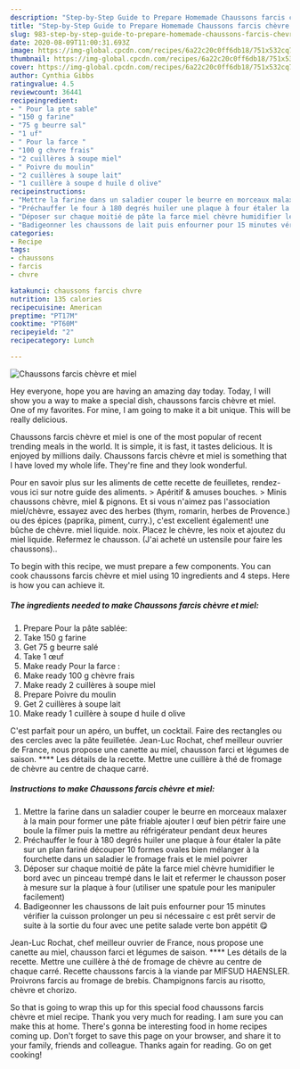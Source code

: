 ```yaml
---
description: "Step-by-Step Guide to Prepare Homemade Chaussons farcis chèvre et miel"
title: "Step-by-Step Guide to Prepare Homemade Chaussons farcis chèvre et miel"
slug: 983-step-by-step-guide-to-prepare-homemade-chaussons-farcis-chevre-et-miel
date: 2020-08-09T11:00:31.693Z
image: https://img-global.cpcdn.com/recipes/6a22c20c0ff6db18/751x532cq70/chaussons-farcis-chevre-et-miel-photo-principale-de-la-recette.jpg
thumbnail: https://img-global.cpcdn.com/recipes/6a22c20c0ff6db18/751x532cq70/chaussons-farcis-chevre-et-miel-photo-principale-de-la-recette.jpg
cover: https://img-global.cpcdn.com/recipes/6a22c20c0ff6db18/751x532cq70/chaussons-farcis-chevre-et-miel-photo-principale-de-la-recette.jpg
author: Cynthia Gibbs
ratingvalue: 4.5
reviewcount: 36441
recipeingredient:
- " Pour la pte sable"
- "150 g farine"
- "75 g beurre sal"
- "1 uf"
- " Pour la farce "
- "100 g chvre frais"
- "2 cuillères à soupe miel"
- " Poivre du moulin"
- "2 cuillères à soupe lait"
- "1 cuillère à soupe d huile d olive"
recipeinstructions:
- "Mettre la farine dans un saladier couper le beurre en morceaux malaxer à la main pour former une pâte friable ajouter l œuf bien pétrir faire une boule la filmer puis la mettre au réfrigérateur pendant deux heures"
- "Préchauffer le four à 180 degrés huiler une plaque à four étaler la pâte sur un plan fariné découper 10 formes ovales bien mélanger à la fourchette dans un saladier le fromage frais et le miel poivrer"
- "Déposer sur chaque moitié de pâte la farce miel chèvre humidifier le bord avec un pinceau trempé dans le lait et refermer le chausson poser à mesure sur la plaque à four (utiliser une spatule pour les manipuler facilement)"
- "Badigeonner les chaussons de lait puis enfourner pour 15 minutes vérifier la cuisson prolonger un peu si nécessaire c est prêt servir de suite à la sortie du four avec une petite salade verte bon appétit 😋"
categories:
- Recipe
tags:
- chaussons
- farcis
- chvre

katakunci: chaussons farcis chvre 
nutrition: 135 calories
recipecuisine: American
preptime: "PT17M"
cooktime: "PT60M"
recipeyield: "2"
recipecategory: Lunch

---
```



![Chaussons farcis chèvre et miel](https://img-global.cpcdn.com/recipes/6a22c20c0ff6db18/751x532cq70/chaussons-farcis-chevre-et-miel-photo-principale-de-la-recette.jpg)

Hey everyone, hope you are having an amazing day today. Today, I will show you a way to make a special dish, chaussons farcis chèvre et miel. One of my favorites. For mine, I am going to make it a bit unique. This will be really delicious.

Chaussons farcis chèvre et miel is one of the most popular of recent trending meals in the world. It is simple, it is fast, it tastes delicious. It is enjoyed by millions daily. Chaussons farcis chèvre et miel is something that I have loved my whole life. They're fine and they look wonderful.

Pour en savoir plus sur les aliments de cette recette de feuilletes, rendez-vous ici sur notre guide des aliments. &gt; Apéritif &amp; amuses bouches. &gt; Minis chaussons chèvre, miel &amp; pignons. Et si vous n&#39;aimez pas l&#39;association miel/chèvre, essayez avec des herbes (thym, romarin, herbes de Provence.) ou des épices (paprika, piment, curry.), c&#39;est excellent également! une bûche de chèvre. miel liquide. noix. Placez le chèvre, les noix et ajoutez du miel liquide. Refermez le chausson. (J&#39;ai acheté un ustensile pour faire les chaussons)..


To begin with this recipe, we must prepare a few components. You can cook chaussons farcis chèvre et miel using 10 ingredients and 4 steps. Here is how you can achieve it.

<!--inarticleads1-->

##### The ingredients needed to make Chaussons farcis chèvre et miel:

1. Prepare  Pour la pâte sablée:
1. Take 150 g farine
1. Get 75 g beurre salé
1. Take 1 œuf
1. Make ready  Pour la farce :
1. Make ready 100 g chèvre frais
1. Make ready 2 cuillères à soupe miel
1. Prepare  Poivre du moulin
1. Get 2 cuillères à soupe lait
1. Make ready 1 cuillère à soupe d huile d olive


C&#39;est parfait pour un apéro, un buffet, un cocktail. Faire des rectangles ou des cercles avec la pâte feuilletée. Jean-Luc Rochat, chef meilleur ouvrier de France, nous propose une canette au miel, chausson farci et légumes de saison. **** Les détails de la recette. Mettre une cuillère à thé de fromage de chèvre au centre de chaque carré. 

<!--inarticleads2-->

##### Instructions to make Chaussons farcis chèvre et miel:

1. Mettre la farine dans un saladier couper le beurre en morceaux malaxer à la main pour former une pâte friable ajouter l œuf bien pétrir faire une boule la filmer puis la mettre au réfrigérateur pendant deux heures
1. Préchauffer le four à 180 degrés huiler une plaque à four étaler la pâte sur un plan fariné découper 10 formes ovales bien mélanger à la fourchette dans un saladier le fromage frais et le miel poivrer
1. Déposer sur chaque moitié de pâte la farce miel chèvre humidifier le bord avec un pinceau trempé dans le lait et refermer le chausson poser à mesure sur la plaque à four (utiliser une spatule pour les manipuler facilement)
1. Badigeonner les chaussons de lait puis enfourner pour 15 minutes vérifier la cuisson prolonger un peu si nécessaire c est prêt servir de suite à la sortie du four avec une petite salade verte bon appétit 😋


Jean-Luc Rochat, chef meilleur ouvrier de France, nous propose une canette au miel, chausson farci et légumes de saison. **** Les détails de la recette. Mettre une cuillère à thé de fromage de chèvre au centre de chaque carré. Recette chaussons farcis à la viande par MIFSUD HAENSLER. Proivrons farcis au fromage de brebis. Champignons farcis au risotto, chèvre et chorizo. 

So that is going to wrap this up for this special food chaussons farcis chèvre et miel recipe. Thank you very much for reading. I am sure you can make this at home. There's gonna be interesting food in home recipes coming up. Don't forget to save this page on your browser, and share it to your family, friends and colleague. Thanks again for reading. Go on get cooking!
